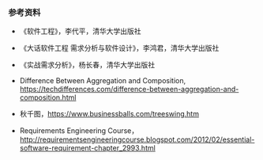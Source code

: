 

### 参考资料

- 《软件工程》，李代平，清华大学出版社
- 《大话软件工程 需求分析与软件设计》，李鸿君，清华大学出版社
- 《实战需求分析》，杨长春，清华大学出版社
- Difference Between Aggregation and Composition, https://techdifferences.com/difference-between-aggregation-and-composition.html
- 秋千图，https://www.businessballs.com/treeswing.htm

- Requirements Engineering Course，http://requirementsengineeringcourse.blogspot.com/2012/02/essential-software-requirement-chapter_2993.html

